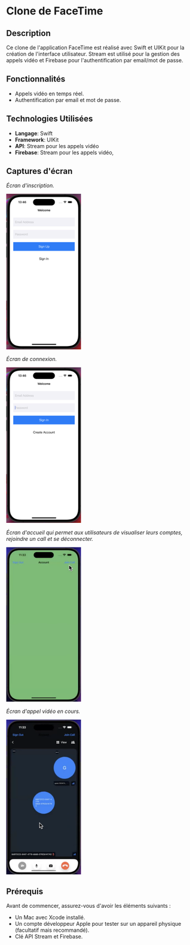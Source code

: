 # Clone de FaceTime

## Description
Ce clone de l'application FaceTime est réalisé avec Swift et UIKit pour la création de l'interface utilisateur. Stream est utilisé pour la gestion des appels vidéo et Firebase pour l'authentification par email/mot de passe.

## Fonctionnalités
- Appels vidéo en temps réel.
- Authentification par email et mot de passe.

## Technologies Utilisées
- **Langage**: Swift
- **Framework**: UIKit
- **API**: Stream pour les appels vidéo
- **Firebase**: Stream pour les appels vidéo,

## Captures d'écran

*Écran d'inscription.*

<img src="screenshots/signup.png" alt="Écran d'inscriptions" width="200"/>

*Écran de connexion.*

<img src="screenshots/signin.png" alt="Écran de connexion" width="200"/>

*Écran d'accueil qui permet aux utilisateurs de visualiser leurs comptes, rejoindre un call et se déconnecter.*

<img src="screenshots/joincall.png" alt="Écran d'accueil" width="200"/>

*Écran d'appel vidéo en cours.*

<img src="screenshots/call.png" alt="Écran d'appel" width="200"/>

## Prérequis
Avant de commencer, assurez-vous d'avoir les éléments suivants :
- Un Mac avec Xcode installé.
- Un compte développeur Apple pour tester sur un appareil physique (facultatif mais recommandé).
- Clé API Stream et Firebase.
